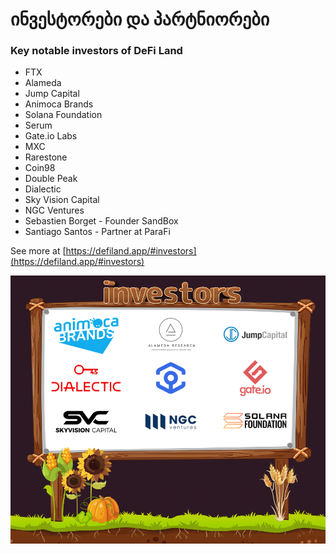 # ინვესტორები და პარტნიორები

### Key notable investors of DeFi Land

* FTX
* Alameda
* Jump Capital
* Animoca Brands
* Solana Foundation
* Serum
* Gate.io Labs
* MXC
* Rarestone
* Coin98
* Double Peak
* Dialectic
* Sky Vision Capital
* NGC Ventures
* Sebastien Borget - Founder SandBox
* Santiago Santos - Partner at ParaFi

See more at [https://defiland.app/#investors](https://defiland.app/#investors)

![](<../.gitbook/assets/image (1).png>)
